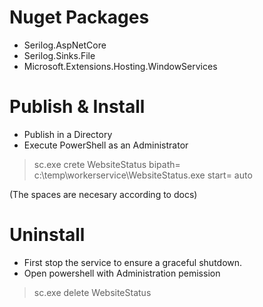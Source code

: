 # Nuget Packages

- Serilog.AspNetCore
- Serilog.Sinks.File
- Microsoft.Extensions.Hosting.WindowServices

# Publish & Install

- Publish in a Directory
- Execute PowerShell as an Administrator

> sc.exe crete WebsiteStatus bipath= c:\temp\workerservice\WebsiteStatus.exe start= auto

(The spaces are necesary according to docs)

# Uninstall

- First stop the service to ensure a graceful shutdown.
- Open powershell with Administration pemission

> sc.exe delete WebsiteStatus